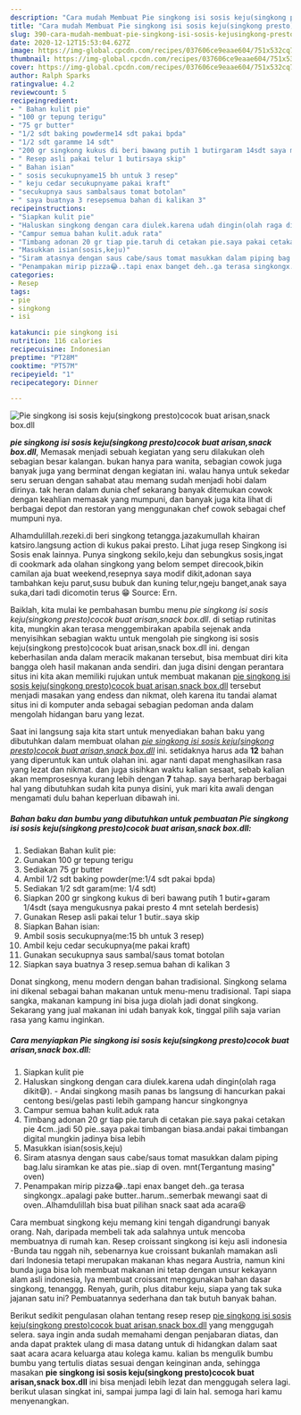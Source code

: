 ```yaml
---
description: "Cara mudah Membuat Pie singkong isi sosis keju(singkong presto)cocok buat arisan,snack box.dll, Enak"
title: "Cara mudah Membuat Pie singkong isi sosis keju(singkong presto)cocok buat arisan,snack box.dll, Enak"
slug: 390-cara-mudah-membuat-pie-singkong-isi-sosis-kejusingkong-prestococok-buat-arisan-snack-boxdll-enak
date: 2020-12-12T15:53:04.627Z
image: https://img-global.cpcdn.com/recipes/037606ce9eaae604/751x532cq70/pie-singkong-isi-sosis-kejusingkong-prestococok-buat-arisansnack-boxdll-foto-resep-utama.jpg
thumbnail: https://img-global.cpcdn.com/recipes/037606ce9eaae604/751x532cq70/pie-singkong-isi-sosis-kejusingkong-prestococok-buat-arisansnack-boxdll-foto-resep-utama.jpg
cover: https://img-global.cpcdn.com/recipes/037606ce9eaae604/751x532cq70/pie-singkong-isi-sosis-kejusingkong-prestococok-buat-arisansnack-boxdll-foto-resep-utama.jpg
author: Ralph Sparks
ratingvalue: 4.2
reviewcount: 5
recipeingredient:
- " Bahan kulit pie"
- "100 gr tepung terigu"
- "75 gr butter"
- "1/2 sdt baking powderme14 sdt pakai bpda"
- "1/2 sdt garamme 14 sdt"
- "200 gr singkong kukus di beri bawang putih 1 butirgaram 14sdt saya mengukusnya pakai presto 4 mnt setelah berdesis"
- " Resep asli pakai telur 1 butirsaya skip"
- " Bahan isian"
- " sosis secukupnyame15 bh untuk 3 resep"
- " keju cedar secukupnyame pakai kraft"
- "secukupnya saus sambalsaus tomat botolan"
- " saya buatnya 3 resepsemua bahan di kalikan 3"
recipeinstructions:
- "Siapkan kulit pie"
- "Haluskan singkong dengan cara diulek.karena udah dingin(olah raga dikit😅). Andai singkong masih panas bs langsung di hancurkan pakai centong besi/gelas pasti lebih gampang hancur singkongnya"
- "Campur semua bahan kulit.aduk rata"
- "Timbang adonan 20 gr tiap pie.taruh di cetakan pie.saya pakai cetakan pie 4cm..jadi 50 pie..saya pakai timbangan biasa.andai pakai timbangan digital mungkin jadinya bisa lebih"
- "Masukkan isian(sosis,keju)"
- "Siram atasnya dengan saus cabe/saus tomat masukkan dalam piping bag.lalu siramkan ke atas pie..siap di oven. mnt(Tergantung masing&#34; oven)"
- "Penampakan mirip pizza😂..tapi enax banget deh..ga terasa singkongx..apalagi pake butter..harum..semerbak mewangi saat di oven..Alhamdulillah bisa buat pilihan snack saat ada acara😆"
categories:
- Resep
tags:
- pie
- singkong
- isi

katakunci: pie singkong isi 
nutrition: 116 calories
recipecuisine: Indonesian
preptime: "PT28M"
cooktime: "PT57M"
recipeyield: "1"
recipecategory: Dinner

---
```



![Pie singkong isi sosis keju(singkong presto)cocok buat arisan,snack box.dll](https://img-global.cpcdn.com/recipes/037606ce9eaae604/751x532cq70/pie-singkong-isi-sosis-kejusingkong-prestococok-buat-arisansnack-boxdll-foto-resep-utama.jpg)

<b><i>pie singkong isi sosis keju(singkong presto)cocok buat arisan,snack box.dll</i></b>, Memasak menjadi sebuah kegiatan yang seru dilakukan oleh sebagian besar kalangan. bukan hanya para wanita, sebagian cowok juga banyak juga yang berminat dengan kegiatan ini. walau hanya untuk sekedar seru seruan dengan sahabat atau memang sudah menjadi hobi dalam dirinya. tak heran dalam dunia chef sekarang banyak ditemukan cowok dengan keahlian memasak yang mumpuni, dan banyak juga kita lihat di berbagai depot dan restoran yang menggunakan chef cowok sebagai chef mumpuni nya.

Alhamdulillah.rezeki.di beri singkong tetangga.jazakumullah khairan katsiro.langsung action di kukus pakai presto. Lihat juga resep Singkong isi Sosis enak lainnya. Punya singkong sekilo,keju dan sebungkus sosis,ingat di cookmark ada olahan singkong yang belom sempet direcook,bikin camilan aja buat weekend,resepnya saya modif dikit,adonan saya tambahkan keju parut,susu bubuk dan kuning telur,ngeju banget,anak saya suka,dari tadi dicomotin terus 😁 Source: Ern.

Baiklah, kita mulai ke pembahasan bumbu menu <i>pie singkong isi sosis keju(singkong presto)cocok buat arisan,snack box.dll</i>. di setiap rutinitas kita, mungkin akan terasa menggembirakan apabila sejenak anda menyisihkan sebagian waktu untuk mengolah pie singkong isi sosis keju(singkong presto)cocok buat arisan,snack box.dll ini. dengan keberhasilan anda dalam meracik makanan tersebut, bisa membuat diri kita bangga oleh hasil makanan anda sendiri. dan juga disini dengan perantara situs ini kita akan memiliki rujukan untuk membuat makanan <u>pie singkong isi sosis keju(singkong presto)cocok buat arisan,snack box.dll</u> tersebut menjadi masakan yang endess dan nikmat, oleh karena itu tandai alamat situs ini di komputer anda sebagai sebagian pedoman anda dalam mengolah hidangan baru yang lezat.


Saat ini langsung saja kita start untuk menyediakan bahan baku yang dibutuhkan dalam membuat olahan <u><i>pie singkong isi sosis keju(singkong presto)cocok buat arisan,snack box.dll</i></u> ini. setidaknya harus ada <b>12</b> bahan yang diperuntuk kan untuk olahan ini. agar nanti dapat menghasilkan rasa yang lezat dan nikmat. dan juga sisihkan waktu kalian sesaat, sebab kalian akan memprosesnya kurang lebih dengan <b>7</b> tahap. saya berharap berbagai hal yang dibutuhkan sudah kita punya disini, yuk mari kita awali dengan mengamati dulu bahan keperluan dibawah ini.

<!--inarticleads1-->

##### Bahan baku dan bumbu yang dibutuhkan untuk pembuatan Pie singkong isi sosis keju(singkong presto)cocok buat arisan,snack box.dll:

1. Sediakan  Bahan kulit pie:
1. Gunakan 100 gr tepung terigu
1. Sediakan 75 gr butter
1. Ambil 1/2 sdt baking powder(me:1/4 sdt pakai bpda)
1. Sediakan 1/2 sdt garam(me: 1/4 sdt)
1. Siapkan 200 gr singkong kukus di beri bawang putih 1 butir+garam 1/4sdt (saya mengukusnya pakai presto 4 mnt setelah berdesis)
1. Gunakan  Resep asli pakai telur 1 butir..saya skip
1. Siapkan  Bahan isian:
1. Ambil  sosis secukupnya(me:15 bh untuk 3 resep)
1. Ambil  keju cedar secukupnya(me pakai kraft)
1. Gunakan secukupnya saus sambal/saus tomat botolan
1. Siapkan  saya buatnya 3 resep.semua bahan di kalikan 3


Donat singkong, menu modern dengan bahan tradisional. Singkong selama ini dikenal sebagai bahan makanan untuk menu-menu tradisional. Tapi siapa sangka, makanan kampung ini bisa juga diolah jadi donat singkong. Sekarang yang jual makanan ini udah banyak kok, tinggal pilih saja varian rasa yang kamu inginkan. 

<!--inarticleads2-->

##### Cara menyiapkan Pie singkong isi sosis keju(singkong presto)cocok buat arisan,snack box.dll:

1. Siapkan kulit pie
1. Haluskan singkong dengan cara diulek.karena udah dingin(olah raga dikit😅). - Andai singkong masih panas bs langsung di hancurkan pakai centong besi/gelas pasti lebih gampang hancur singkongnya
1. Campur semua bahan kulit.aduk rata
1. Timbang adonan 20 gr tiap pie.taruh di cetakan pie.saya pakai cetakan pie 4cm..jadi 50 pie..saya pakai timbangan biasa.andai pakai timbangan digital mungkin jadinya bisa lebih
1. Masukkan isian(sosis,keju)
1. Siram atasnya dengan saus cabe/saus tomat masukkan dalam piping bag.lalu siramkan ke atas pie..siap di oven. mnt(Tergantung masing&#34; oven)
1. Penampakan mirip pizza😂..tapi enax banget deh..ga terasa singkongx..apalagi pake butter..harum..semerbak mewangi saat di oven..Alhamdulillah bisa buat pilihan snack saat ada acara😆


Cara membuat singkong keju memang kini tengah digandrungi banyak orang. Nah, daripada membeli tak ada salahnya untuk mencoba membuatnya di rumah kan. Resep croissant singkong isi keju asli indonesia -Bunda tau nggah nih, sebenarnya kue croissant bukanlah mamakan asli dari Indonesia tetapi merupakan makanan khas negara Austria, namun kini bunda juga bisa loh membuat makanan ini tetap dengan unsur kekayann alam asli indonesia, Iya membuat croissant menggunakan bahan dasar singkong, tenanggg. Renyah, gurih, plus ditabur keju, siapa yang tak suka jajanan satu ini? Pembuatannya sederhana dan tak butuh banyak bahan. 

Berikut sedikit pengulasan olahan tentang resep resep <u>pie singkong isi sosis keju(singkong presto)cocok buat arisan,snack box.dll</u> yang menggugah selera. saya ingin anda sudah memahami dengan penjabaran diatas, dan anda dapat praktek ulang di masa datang untuk di hidangkan dalam saat saat acara acara keluarga atau kolega kamu. kalian bs mengulik bumbu bumbu yang tertulis diatas sesuai dengan keinginan anda, sehingga masakan <b>pie singkong isi sosis keju(singkong presto)cocok buat arisan,snack box.dll</b> ini bisa menjadi lebih lezat dan menggugah selera lagi. berikut ulasan singkat ini, sampai jumpa lagi di lain hal. semoga hari kamu menyenangkan.
